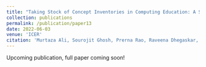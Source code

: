 ```yaml
---
title: "Taking Stock of Concept Inventories in Computing Education: A Systematic Literature Review"
collection: publications
permalink: /publication/paper13
date: 2022-06-03
venue: 'ICER'
citation: 'Murtaza Ali, Sourojit Ghosh, Prerna Rao, Raveena Dhegaskar, Sophia Jawort, Alix Medler, Mengqi Shi and Sayamindu Dasgupta. (2023). Taking Stock of Concept Inventories in Computing Education: A Systematic Literature Review. In Proceedings of the 19th ACM Conference on International Computing Education Research.'
---
```

Upcoming publication, full paper coming soon!

